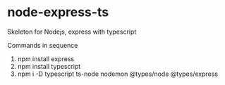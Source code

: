# node-express-ts
Skeleton for Nodejs, express with typescript

Commands in sequence

1. npm install express
2. npm install typescript
3. npm i -D typescript ts-node nodemon @types/node @types/express
